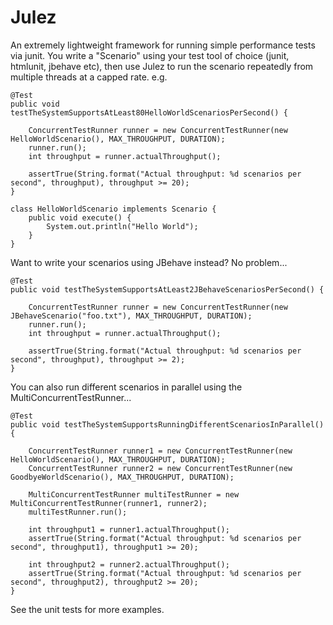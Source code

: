 # Julez

An extremely lightweight framework for running simple performance tests via junit.
You write a "Scenario" using your test tool of choice (junit, htmlunit, jbehave etc), 
then use Julez to run the scenario repeatedly from multiple threads at a capped rate. e.g.

	@Test
	public void testTheSystemSupportsAtLeast80HelloWorldScenariosPerSecond() {
	
	    ConcurrentTestRunner runner = new ConcurrentTestRunner(new HelloWorldScenario(), MAX_THROUGHPUT, DURATION);
	    runner.run();
	    int throughput = runner.actualThroughput();
	    
	    assertTrue(String.format("Actual throughput: %d scenarios per second", throughput), throughput >= 20);
	}
	
	class HelloWorldScenario implements Scenario {
	    public void execute() {
	        System.out.println("Hello World");
	    }
	}

Want to write your scenarios using JBehave instead? No problem...

	@Test
	public void testTheSystemSupportsAtLeast2JBehaveScenariosPerSecond() {
	
	    ConcurrentTestRunner runner = new ConcurrentTestRunner(new JBehaveScenario("foo.txt"), MAX_THROUGHPUT, DURATION);
	    runner.run();
	    int throughput = runner.actualThroughput();
	    
	    assertTrue(String.format("Actual throughput: %d scenarios per second", throughput), throughput >= 2);
	}

You can also run different scenarios in parallel using the MultiConcurrentTestRunner... 

	@Test
	public void testTheSystemSupportsRunningDifferentScenariosInParallel() {
	
	    ConcurrentTestRunner runner1 = new ConcurrentTestRunner(new HelloWorldScenario(), MAX_THROUGHPUT, DURATION);
	    ConcurrentTestRunner runner2 = new ConcurrentTestRunner(new GoodbyeWorldScenario(), MAX_THROUGHPUT, DURATION);
	
	    MultiConcurrentTestRunner multiTestRunner = new MultiConcurrentTestRunner(runner1, runner2);
	    multiTestRunner.run();
	
	    int throughput1 = runner1.actualThroughput();
	    assertTrue(String.format("Actual throughput: %d scenarios per second", throughput1), throughput1 >= 20);
	    
	    int throughput2 = runner2.actualThroughput();
	    assertTrue(String.format("Actual throughput: %d scenarios per second", throughput2), throughput2 >= 20);
	}

See the unit tests for more examples.

